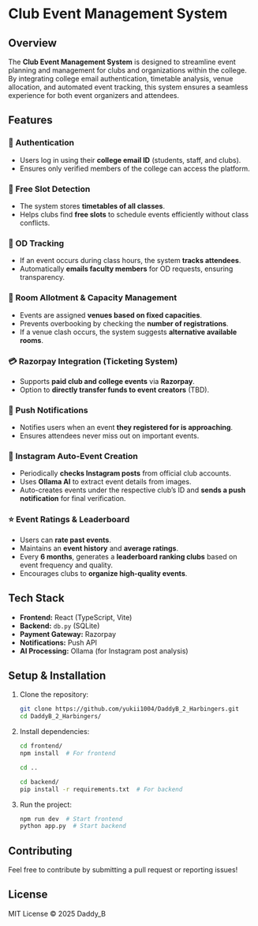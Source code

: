 # Club Event Management System

## Overview
The **Club Event Management System** is designed to streamline event planning and management for clubs and organizations within the college. By integrating college email authentication, timetable analysis, venue allocation, and automated event tracking, this system ensures a seamless experience for both event organizers and attendees.

## Features

### 🔑 Authentication
- Users log in using their **college email ID** (students, staff, and clubs).
- Ensures only verified members of the college can access the platform.

### 📅 Free Slot Detection
- The system stores **timetables of all classes**.
- Helps clubs find **free slots** to schedule events efficiently without class conflicts.

### 🏫 OD Tracking
- If an event occurs during class hours, the system **tracks attendees**.
- Automatically **emails faculty members** for OD requests, ensuring transparency.

### 📍 Room Allotment & Capacity Management
- Events are assigned **venues based on fixed capacities**.
- Prevents overbooking by checking the **number of registrations**.
- If a venue clash occurs, the system suggests **alternative available rooms**.

### 💳 Razorpay Integration (Ticketing System)
- Supports **paid club and college events** via **Razorpay**.
- Option to **directly transfer funds to event creators** (TBD).

### 🔔 Push Notifications
- Notifies users when an event **they registered for is approaching**.
- Ensures attendees never miss out on important events.

### 📸 Instagram Auto-Event Creation
- Periodically **checks Instagram posts** from official club accounts.
- Uses **Ollama AI** to extract event details from images.
- Auto-creates events under the respective club’s ID and **sends a push notification** for final verification.

### ⭐ Event Ratings & Leaderboard
- Users can **rate past events**.
- Maintains an **event history** and **average ratings**.
- Every **6 months**, generates a **leaderboard ranking clubs** based on event frequency and quality.
- Encourages clubs to **organize high-quality events**.

## Tech Stack
- **Frontend:** React (TypeScript, Vite)
- **Backend:** `db.py` (SQLite)
- **Payment Gateway:** Razorpay
- **Notifications:** Push API
- **AI Processing:** Ollama (for Instagram post analysis)

## Setup & Installation
1. Clone the repository:
   ```bash
   git clone https://github.com/yukii1004/DaddyB_2_Harbingers.git
   cd DaddyB_2_Harbingers/
   ```
2. Install dependencies:
   ```bash
   cd frontend/
   npm install  # For frontend
   
   cd ..

   cd backend/
   pip install -r requirements.txt  # For backend
   ```
3. Run the project:
   ```bash
   npm run dev  # Start frontend
   python app.py  # Start backend
   ```

## Contributing
Feel free to contribute by submitting a pull request or reporting issues!

## License
MIT License © 2025 Daddy_B

